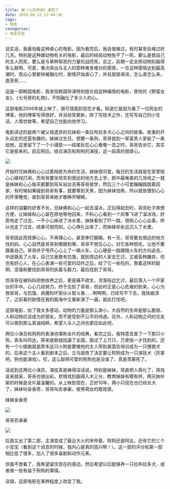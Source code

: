 ```yaml
---
title: 被《人狗奇缘》虐死了
date: 2016-06-12 22:44:36
tags: 
- 电影
categories:
- 电影天堂
---
```


说实话，我最怕看这种虐心的电影，因为看完后，我会很难过，有时甚至会难过好几天。特别是这种跟动物有关的电影，最后的结局动物免不了一死，要么是救自己的主人而死，要么是与某种邪恶的力量抗战而死，总之，前期一定会把动物刻画得多么聪明、可爱，重点突出与主人的那种难舍难分的感情，一旦这种感情达到最高潮时，观众心里都快被融化时，剧情开始虐心了，并且层层递进，怎么虐怎么来，直至死...... 

这是一部韩国电影，我发现韩国导演特别擅长拍这种煽情的电影，曾经的《野蛮女友》、《七号房的礼物》，不知融化了多少人的心。  

这部电影2006年就上映了，很可惜我到现在才看。知道它是因为看了一位网友的博客，他的博客写得很好，并且经常更新，除了写技术之外，还写写自己的小生活，人情世故等，希望自己也能向他学习。  

电影讲述的是两个被父母遗弃的兄妹和一条拉布拉多犬心心之间的故事。故事的开头设定的还蛮有趣的，妹妹过生日，想要一条狗，哥哥就到一家富贵人家偷了一条给她，这里留下了一个小铺垫——结尾处在心心奄奄一息之时，哥哥告诉它，其实它是偷来的。前后照应，结合演员和狗狗的演技，这一段真的很虐心。

![](/image/movie/dog.jpg)  

开始时兄妹俩和心心过着相依为命的生活，妹妹很可爱，每日的生活就是在家里陪心心嬉戏打闹，而哥哥要坐班车到很远的地方去上学，剧中最唯美的几场戏之一就是妹妹和心心每天都要到班车站台去等哥哥放学，然后三个小可爱蹦蹦跳跳着回家，有时候如果碰到哥哥有事，就要等到天黑，因为妹妹怕黑，所以就依偎到心心的怀里睡觉，直到哥哥来她才敢睁开眼睛。  

这样的温馨的好景不长，兄妹俩和心心一起去溜冰，正玩得起劲时，哥哥肚子疼想方便，让妹妹和心心留在原地等他回来，不料心心看到一个风筝飞进了溜冰场，好奇地走了过去，一不小心掉进了冰水里，妹妹看到了吓一跳，很担心心心出事，所以也走了过去，结果可想而知，心心挣扎出来了，而妹妹却永远沉入了水里。   

哥哥因此而怪罪心心，不再理心心，甚至拳打脚踢。有一天，哥哥要去很远的地方找妈妈，心心自然是哥哥到哪跟到哪，哥哥不想见心心，对它各种怒吼，让他不要跟着自己。哥哥终于甩开心心上了一辆火车，心心硬是一路跟随火车的方向追去，中途跟丢了火车，自己又疲惫有饥饿，就到周边的人家去乞讨，又被各种嫌弃，但也有好心人，在心心表演一些可爱的动作之后，给了它一些吃的，靠着这样的聪明、坚强和要找到哥哥的执着与毅力，最后找到了哥哥。  

但哥哥在被妈妈拒绝收养之后，更是痛不欲生，流落街边乞讨，最后落入一个坏家伙的手中。心心几经努力，终于见到了哥哥，但此时正是心心危难的到来，心心为救哥哥，与饥饿、病魔和坏家伙斗智斗勇......啊啊啊，已经写不下去，我快崩溃了，之前看的剧情在我的脑海中又重新演了一遍，就此打住吧。   

这部电影，给了我太多感动，动物的力量是那么渺小，大自然的生命是那么脆弱，人和动物应该成为好朋友，而不是受到不公平的待遇。另外，人和动物之间的交友可以做到那么真诚纯粹，希望人与人之间也更应如此吧。  

两位小演员和狗狗的表演也堪称全片的经典，看完之后，我特意去查了一下那只小狗，真名叫阿达，原来是剧组找遍了全国，面试了上万只，万里挑一才找到的。还有一个小插曲就是原本这只小狗是要被他的主人带到美国去培训成为一只搜救犬的，后来这个主人看到剧本之后，立马就改了决定要让狗狗成为一只演技犬（厉害吧，狗也能演戏）。哎，这么聪明可爱的狗狗也是没谁了，真是羡慕死了。  

话说到这两位小演员，演技真是棒得没话说，特别是妹妹，简直把人萌化了，哭戏说来就来，哥哥也很出彩，悲情戏刻画得入木三分，教育妹妹有模有样，两兄妹吵架的时候是全片最温馨的。从上映到现在，正好10年，两小只现在也已经长大了，妹妹叫金香奇，哥哥叫俞承豪，俊男萌女的既视感。

妹妹金香奇

![](/image/movie/jin.jpg)  

哥哥俞承豪

![](/image/movie/yu.jpg)  

后面又出了第二部，主演变成了最近大火的宋仲基，狗狗还是阿达，还有它的三个小宝宝（看到这个消息的时候，我内心是真的高兴啊！）。这一部的评分和第一部相比低了很多，加入了很多喜剧和动作元素。  

但我不想看了，我希望留住现在的感动，然后希望以后能够养一只拉布拉多犬，或者做一些有益于狗狗的事情。       

没错，这部电影在某种程度上改变了我。